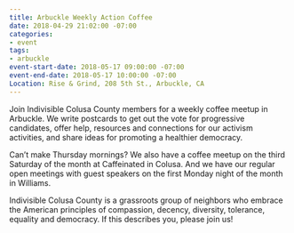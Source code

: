 ```yaml
---
title: Arbuckle Weekly Action Coffee
date: 2018-04-29 21:02:00 -07:00
categories:
- event
tags:
- arbuckle
event-start-date: 2018-05-17 09:00:00 -07:00
event-end-date: 2018-05-17 10:00:00 -07:00
Location: Rise & Grind, 208 5th St., Arbuckle, CA
---
```


Join Indivisible Colusa County members for a weekly coffee meetup in Arbuckle. We write postcards to get out the vote for progressive candidates, offer help, resources and connections for our activism activities, and share ideas for promoting a healthier democracy.

Can’t make Thursday mornings? We also have a coffee meetup on the third Saturday of the month at Caffeinated in Colusa. And we have our regular open meetings with guest speakers on the first Monday night of the month in Williams.

Indivisible Colusa County is a grassroots group of neighbors who embrace the American principles of compassion, decency, diversity, tolerance, equality and democracy. If this describes you, please join us!